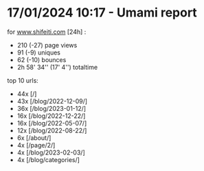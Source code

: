 # 17/01/2024 10:17 - Umami report
for www.shifeiti.com [24h] :

 - 210 (-27) page views
 - 91 (-9) uniques
 - 62 (-10) bounces
 - 2h 58' 34'' (17' 4'') totaltime


top 10 urls:
 - 44x [/]
 - 43x [/blog/2022-12-09/]
 - 36x [/blog/2023-01-12/]
 - 16x [/blog/2022-12-22/]
 - 16x [/blog/2022-05-07/]
 - 12x [/blog/2022-08-22/]
 - 6x [/about/]
 - 4x [/page/2/]
 - 4x [/blog/2023-02-03/]
 - 4x [/blog/categories/]


